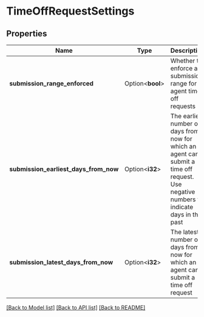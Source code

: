 # TimeOffRequestSettings

## Properties

Name | Type | Description | Notes
------------ | ------------- | ------------- | -------------
**submission_range_enforced** | Option<**bool**> | Whether to enforce a submission range for agent time off requests | [optional]
**submission_earliest_days_from_now** | Option<**i32**> | The earliest number of days from now for which an agent can submit a time off request.  Use negative numbers to indicate days in the past | [optional]
**submission_latest_days_from_now** | Option<**i32**> | The latest number of days from now for which an agent can submit a time off request | [optional]

[[Back to Model list]](../README.md#documentation-for-models) [[Back to API list]](../README.md#documentation-for-api-endpoints) [[Back to README]](../README.md)


